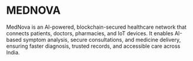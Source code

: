 # MEDNOVA
MedNova is an AI-powered, blockchain-secured healthcare network that connects patients, doctors, pharmacies, and IoT devices. It enables AI-based symptom analysis, secure consultations, and medicine delivery, ensuring faster diagnosis, trusted records, and accessible care across India.
